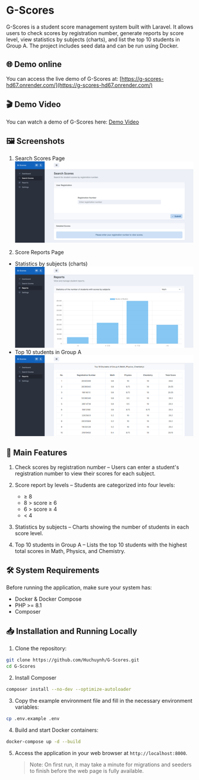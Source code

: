 # G-Scores

G-Scores is a student score management system built with Laravel. It allows users to check scores by registration number, generate reports by score level, view statistics by subjects (charts), and list the top 10 students in Group A. The project includes seed data and can be run using Docker.

## 🌐 Demo online

You can access the live demo of G-Scores at: [https://g-scores-hd67.onrender.com/](https://g-scores-hd67.onrender.com/)

## 🎬 Demo Video

You can watch a demo of G-Scores here: [Demo Video](https://youtu.be/HGZFCD9uzv8)

## 🖼️ Screenshots

1. Search Scores Page
   ![Search Scores Page](screenshots/search-scores.png)

2. Score Reports Page

-   Statistics by subjects (charts)
    ![Score Reports Page](screenshots/reports-1.png)
-   Top 10 students in Group A
    ![Top 10 students in Group A](screenshots/reports-2.png)

## 🚀 Main Features

1. Check scores by registration number – Users can enter a student's registration number to view their scores for each subject.

2. Score report by levels – Students are categorized into four levels:

    - ≥ 8
    - 8 > score ≥ 6
    - 6 > score ≥ 4
    - < 4

3. Statistics by subjects – Charts showing the number of students in each score level.

4. Top 10 students in Group A – Lists the top 10 students with the highest total scores in Math, Physics, and Chemistry.

## 🛠️ System Requirements

Before running the application, make sure your system has:

-   Docker & Docker Compose
-   PHP >= 8.1
-   Composer

## 📥 Installation and Running Locally

1. Clone the repository:

```bash
git clone https://github.com/Huchuynh/G-Scores.git
cd G-Scores
```

2. Install Composer

```bash
composer install --no-dev --optimize-autoloader
```

3. Copy the example environment file and fill in the necessary environment variables:

```bash
cp .env.example .env
```

4. Build and start Docker containers:

```bash
docker-compose up -d --build
```

5. Access the application in your web browser at `http://localhost:8000`.
    > Note: On first run, it may take a minute for migrations and seeders to finish before the web page is fully available.





